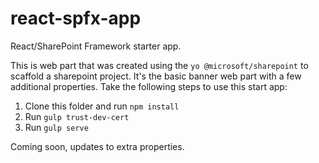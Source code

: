 # react-spfx-app
React/SharePoint Framework starter app.

This is  web part that was created using the `yo @microsoft/sharepoint` to scaffold a sharepoint project. It's the basic banner web part with a few additional properties. Take the following steps to use this start app:

1. Clone this folder and run `npm install`
2. Run `gulp trust-dev-cert`
3. Run `gulp serve`

Coming soon, updates to extra properties.
